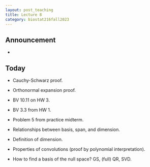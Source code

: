 ```yaml
---
layout: post_teaching
title: Lecture 8
category: biostat216fall2023
---
```


## Announcement

* 

## Today

- Cauchy-Schwarz proof.

- Orthonormal expansion proof.

- BV 10.11 on HW 3.

- BV 3.3 from HW 1.

- Problem 5 from practice midterm.

- Relationships between basis, span, and dimension.

- Definition of dimension.

- Properties of convolutions (proof by polynomial interpretation).

- How to find a basis of the null space? GS, (full) QR, SVD.



